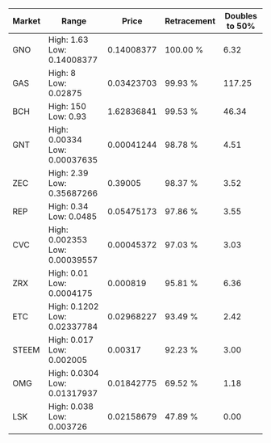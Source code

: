 | Market | Range | Price| Retracement | Doubles to 50% |
| --- | --- | --- | --- | --- |
| GNO | High: 1.63<br />Low: 0.14008377 | 0.14008377 | 100.00 % | 6.32 |
| GAS | High: 8<br />Low: 0.02875 | 0.03423703 | 99.93 % | 117.25 |
| BCH | High: 150<br />Low: 0.93 | 1.62836841 | 99.53 % | 46.34 |
| GNT | High: 0.00334<br />Low: 0.00037635 | 0.00041244 | 98.78 % | 4.51 |
| ZEC | High: 2.39<br />Low: 0.35687266 | 0.39005 | 98.37 % | 3.52 |
| REP | High: 0.34<br />Low: 0.0485 | 0.05475173 | 97.86 % | 3.55 |
| CVC | High: 0.002353<br />Low: 0.00039557 | 0.00045372 | 97.03 % | 3.03 |
| ZRX | High: 0.01<br />Low: 0.0004175 | 0.000819 | 95.81 % | 6.36 |
| ETC | High: 0.1202<br />Low: 0.02337784 | 0.02968227 | 93.49 % | 2.42 |
| STEEM | High: 0.017<br />Low: 0.002005 | 0.00317 | 92.23 % | 3.00 |
| OMG | High: 0.0304<br />Low: 0.01317937 | 0.01842775 | 69.52 % | 1.18 |
| LSK | High: 0.038<br />Low: 0.003726 | 0.02158679 | 47.89 % | 0.00 |
